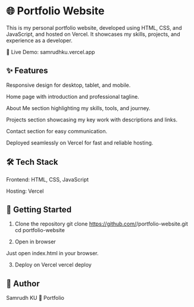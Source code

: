 # 🌐 Portfolio Website

This is my personal portfolio website, developed using HTML, CSS, and JavaScript, and hosted on Vercel.
It showcases my skills, projects, and experience as a developer.

🔗 Live Demo: samrudhku.vercel.app



## ✨ Features

Responsive design for desktop, tablet, and mobile.

Home page with introduction and professional tagline.

About Me section highlighting my skills, tools, and journey.

Projects section showcasing my key work with descriptions and links.

Contact section for easy communication.

Deployed seamlessly on Vercel for fast and reliable hosting.



## 🛠️ Tech Stack

Frontend: HTML, CSS, JavaScript

Hosting: Vercel



## 🚀 Getting Started
1. Clone the repository
git clone https://github.com/<your-username>/portfolio-website.git
cd portfolio-website

2. Open in browser

Just open index.html in your browser.

3. Deploy on Vercel
vercel deploy



## 👤 Author
Samrudh KU
🔗 Portfolio
